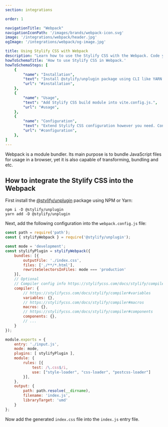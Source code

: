 ```yaml
---
section: integrations

order: 1

navigationTitle: "Webpack"
navigationIconPath: '/images/brands/webpack-icon.svg'
image: '/integrations/webpack/header.jpg'
ogImage: '/integrations/webpack/og-image.jpg'

title: Using Stylify CSS with Webpack
description: "Learn how to use the Stylify CSS with the Webpack. Code your website faster with Stylify CSS and Webpack."
howToSchemaTitle: 'How to use Stylify CSS in Webpack.'
howToSchemaSteps: [
	{
		"name": "Installation",
		"text": "Install @stylify/unplugin package using CLI like YARN or NPM.",
		"url": "#installation",
	},
	{
		"name": "Usage",
		"text": "Add Stylify CSS build module into vite.config.js.",
		"url": "#usage",
	},
	{
		"name": "Configuration",
		"text": "Extend Stylify CSS configuration however you need. Configure variables, components, custom selectors and a lot more.",
		"url": "#configuration",
	},
]
---
```


Webpack is a module bundler. Its main purpose is to bundle JavaScript files for usage in a browser, yet it is also capable of transforming, bundling and etc.

<note><template>
Integration example for the Webpack can be found in <a href="https://github.com/stylify/integrations-examples/tree/master/webpack" target="_blank" rel="noopener">integrations examples repository</a>.
</template></note>

## How to integrate the Stylify CSS into the Webpack

First install the [@stylify/unplugin](/docs/unplugin) package using NPM or Yarn:

```
npm i -D @stylify/unplugin
yarn add -D @stylify/unplugin
```

Next, add the following configuration into the `webpack.config.js` file:

```js
const path = require('path');
const { stylifyWebpack } = require('@stylify/unplugin');

const mode = 'development';
const stylifyPlugin = stylifyWebpack({
	bundles: [{
		outputFile: './index.css',
		files: ['./**/*.html'],
		rewriteSelectorsInFiles: mode === 'production'
	}],
	// Optional
	// Compiler config info https://stylifycss.com/docs/stylify/compiler#configuration
	compiler: {
		// https://stylifycss.com/docs/stylify/compiler#variables
		variables: {},
		// https://stylifycss.com/docs/stylify/compiler#macros
		macros: {},
		// https://stylifycss.com/docs/stylify/compiler#components
		components: {},
		// ...
	}
});

module.exports = {
	entry: './input.js',
	mode: mode,
	plugins: [ stylifyPlugin ],
	module: {
		rules: [{
			test: /\.css$/i,
			use: ["style-loader", "css-loader", "postcss-loader"]
		}],
	},
	output: {
		path: path.resolve(__dirname),
		filename: 'index.js',
		libraryTarget: 'umd'
	}
};
```

Now add the generated `index.css` file into the `index.js` entry file.

<where-to-next />
